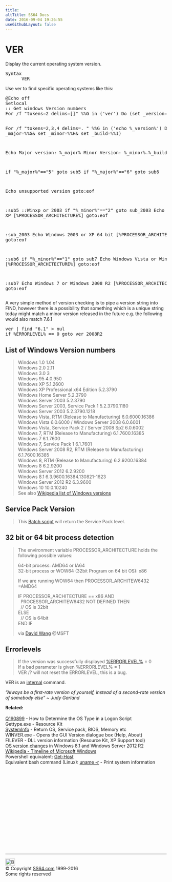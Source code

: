 ```yaml
---
title:
altTitle: SS64 Docs
date: 2016-09-04 19:26:55
useGithubLayout: false
---
```

<!-- #BeginLibraryItem "/Library/head_nt.lbi" --><!-- #EndLibraryItem --><h1>VER</h1> 
<p>Display the current operating system version.</p>
<pre>Syntax
      VER</pre>
<p>Use ver to find specific operating systems like this:</p>
<pre>@Echo off
Setlocal
:: Get windows Version numbers
For /f "tokens=2 delims=[]" %%G in ('ver') Do (set _version=%%G) 

For /f "tokens=2,3,4 delims=. " %%G in ('echo %_version%') Do (set _major=%%G&amp; set _minor=%%H&amp; set _build=%%I) 

Echo Major version: %_major%  Minor Version: %_minor%.%_build%

if "%_major%"=="5" goto sub5
if "%_major%"=="6" goto sub6

Echo unsupported version
goto:eof

:sub5
::Winxp or 2003
if "%_minor%"=="2" goto sub_2003
Echo Windows XP [%PROCESSOR_ARCHITECTURE%]
goto:eof

:sub_2003
Echo Windows 2003 or XP 64 bit [%PROCESSOR_ARCHITECTURE%]
goto:eof

:sub6
if "%_minor%"=="1" goto sub7
Echo Windows Vista or Windows 2008 [%PROCESSOR_ARCHITECTURE%]
goto:eof

:sub7
Echo Windows 7 or Windows 2008 R2 [%PROCESSOR_ARCHITECTURE%]
goto:eof</pre>
<p> A very simple method of version checking is to pipe a version string into FIND, however there is a possibility that something which is a unique string today might match a minor version released in the future e.g. the following would also match  7.6.1<br>
</p>
<pre>ver | find "6.1" &gt; nul
if %ERRORLEVEL% == 0 goto ver_2008R2</pre>
<h2><a id="versions"></a>List of Windows Version numbers</h2>
<blockquote>
<p>Windows 1.0 	<span class="code">1.04 <br>
</span>Windows 2.0 	<span class="code">2.11 <br>
</span>Windows 3.0 	<span class="code">3 <br>
</span>Windows 95 	<span class="code">4.0.950</span><br>
Windows XP<span class="code"> 5.1.2600 </span><br>
 Windows XP Professional x64 Edition 	<span class="code">5.2.3790 </span><br>
Windows Home Server 	<span class="code">5.2.3790</span><br>
Windows Server 2003<span class="code"> 5.2.3790 </span><br>
Windows Server 2003, Service Pack 1 	<span class="code">5.2.3790.1180 </span><br>
Windows Server 2003 	<span class="code">5.2.3790.1218 <br>
</span>Windows Vista, RTM (Release to Manufacturing) 	<span class="code">6.0.6000.16386 </span><br>
Windows Vista 	<span class="code">6.0.6000</span> / Windows Server 2008<span class="code"> 6.0.6001 </span><br>
Windows Vista, Service Pack 2 / Server 2008 Sp2<span class="code"> 6.0.6002 </span><br>
Windows 7, RTM (Release to Manufacturing) 	<span class="code">6.1.7600.16385 </span><br>
Windows 7 	<span class="code">6.1.7600 </span><br>
Windows 7, Service Pack 1 	<span class="code">6.1.7601 </span><br>
Windows Server 2008 R2, RTM (Release to Manufacturing)<span class="code"> 6.1.7600.16385<br>
</span>Windows 8, RTM (Release to Manufacturing)<span class="code"> 6.2.9200.16384</span><br>
Windows 8 	<span class="code">6.2.9200</span><br>
Windows Server 2012 <span class="code">6.2.9200</span><br>
Windows 8.1 	<span class="code">6.3.9600.16384.130821-1623<br>
</span>Windows Server 2012 R2 <span class="code">6.3.9600</span><br>
Windows 10 <span class="code">10.0.10240</span><br>
See also <a href="https://en.wikipedia.org/wiki/List_of_Microsoft_Windows_versions">Wikipedia list of Windows versions</a><br>
</p>
</blockquote>
<h2>Service Pack Version</h2>
<blockquote>
<p>This <a href="spack.txt">Batch script</a> will return the Service Pack level.<br>
</p>
</blockquote>
<h2>32 bit or 64 bit process detection</h2>
<blockquote>
<p>The environment variable PROCESSOR_ARCHITECTURE holds the following possible values:</p>
<p>64-bit process: <span class="code">AMD64</span> or <span class="code">IA64</span><br>
32-bit process or WOW64 (32bit Program on 64 bit OS): <span class="code">x86</span></p>
<p>If we are running WOW64 then PROCESSOR_ARCHITEW6432 =<span class="code">AMD64</span> </p>
<p class="code">IF PROCESSOR_ARCHITECTURE == x86 AND<br>
&nbsp;&nbsp;PROCESSOR_ARCHITEW6432 NOT DEFINED THEN<br>
&nbsp;&nbsp;// OS is 32bit<br>
ELSE<br>
&nbsp;&nbsp;// OS is 64bit<br>
END IF</p>
<p>via <a href="http://blogs.msdn.com/b/david.wang/archive/2006/03/26/howto-detect-process-bitness.aspx">David Wang</a> @MSFT</p>
</blockquote>
<h2>Errorlevels</h2>
<blockquote>
<p>If the version was successfully displayed <a href="errorlevel.html">%ERRORLEVEL%</a> = 0<br>
If a bad parameter is given %ERRORLEVEL% = 1<br>
<span class="code">VER /?</span> will not reset the ERRORLEVEL, this is a bug.</p>
</blockquote>
<p>VER is an <a href="syntax-internal.html">internal</a> command.</p>
<p class="quote"><i>“Always be a first-rate version of yourself, instead of a second-rate version of somebody else” ~ Judy Garland </i></p>
<p><b>Related:</b><br>
<br>
<a href="https://support.microsoft.com/kb/190899">Q190899</a> - How to Determine 
the OS Type in a Logon Script<br>
Gettype.exe - Resource Kit<br>
<a href="systeminfo.html">SystemInfo</a> - Return OS, Service pack, BIOS, Memory etc <br>
WINVER.exe - Opens the GUI Version dialogue box (Help, About) <br>
FILEVER - DLL version information (Resource Kit, XP Support tool)<br>
<a href="http://msdn.microsoft.com/en-us/library/windows/desktop/dn302074(v=vs.85).aspx">OS  version changes</a> in Windows 8.1 and Windows Server 2012 R2 <br>
<a href="https://en.wikipedia.org/wiki/Timeline_of_Microsoft_Windows">Wikipedia - Timeline of Microsoft Windows</a><br>
Powershell equivalent: <a href="../ps/get-host.html">Get-Host</a><br>
Equivalent bash command (Linux): <a href="../bash/uname.html">uname -r</a> - Print system information</p><!-- #BeginLibraryItem "/Library/foot_nt.lbi" --><p>
<!-- windows300 -->
<ins class="adsbygoogle" style="display:inline-block;width:300px;height:250px" data-ad-client="ca-pub-6140977852749469" data-ad-slot="7649547908"></ins>
<script>
(adsbygoogle = window.adsbygoogle || []).push({});
</script></p>
<hr>
<div id="bl" class="footer"><a href="ver.html#"><img src="../images/top.png" width="30" height="22" alt="Back to the Top"></a></div>
<div id="br" class="footer, tagline">© Copyright <a href="http://ss64.com/">SS64.com</a> 1999-2016<br>
Some rights reserved</div><!-- #EndLibraryItem -->

